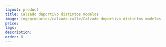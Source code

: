 ```yaml
---
layout: product
title: Calzado deportivo distintos modelos
image: img/productos/calzado-calle/Calzado deportivo distintos modelos. Consúltanos
price: 
tags: 
description: 
order: 0
---
```

